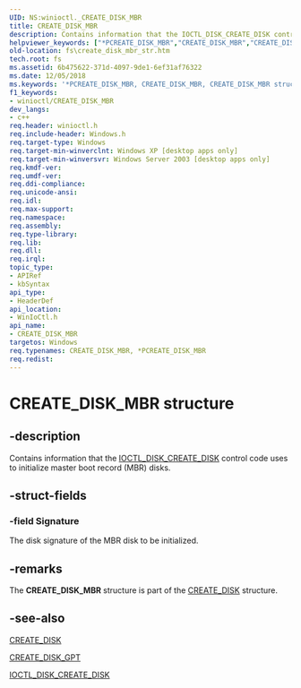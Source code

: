 ```yaml
---
UID: NS:winioctl._CREATE_DISK_MBR
title: CREATE_DISK_MBR
description: Contains information that the IOCTL_DISK_CREATE_DISK control code uses to initialize master boot record (MBR) disks.
helpviewer_keywords: ["*PCREATE_DISK_MBR","CREATE_DISK_MBR","CREATE_DISK_MBR structure [Files]","PCREATE_DISK_MBR","PCREATE_DISK_MBR structure pointer [Files]","_win32_create_disk_mbr_str","base.create_disk_mbr_str","fs.create_disk_mbr_str","winioctl/CREATE_DISK_MBR","winioctl/PCREATE_DISK_MBR"]
old-location: fs\create_disk_mbr_str.htm
tech.root: fs
ms.assetid: 6b475622-371d-4097-9de1-6ef31af76322
ms.date: 12/05/2018
ms.keywords: '*PCREATE_DISK_MBR, CREATE_DISK_MBR, CREATE_DISK_MBR structure [Files], PCREATE_DISK_MBR, PCREATE_DISK_MBR structure pointer [Files], _win32_create_disk_mbr_str, base.create_disk_mbr_str, fs.create_disk_mbr_str, winioctl/CREATE_DISK_MBR, winioctl/PCREATE_DISK_MBR'
f1_keywords:
- winioctl/CREATE_DISK_MBR
dev_langs:
- c++
req.header: winioctl.h
req.include-header: Windows.h
req.target-type: Windows
req.target-min-winverclnt: Windows XP [desktop apps only]
req.target-min-winversvr: Windows Server 2003 [desktop apps only]
req.kmdf-ver: 
req.umdf-ver: 
req.ddi-compliance: 
req.unicode-ansi: 
req.idl: 
req.max-support: 
req.namespace: 
req.assembly: 
req.type-library: 
req.lib: 
req.dll: 
req.irql: 
topic_type:
- APIRef
- kbSyntax
api_type:
- HeaderDef
api_location:
- WinIoCtl.h
api_name:
- CREATE_DISK_MBR
targetos: Windows
req.typenames: CREATE_DISK_MBR, *PCREATE_DISK_MBR
req.redist: 
---
```


# CREATE_DISK_MBR structure


## -description


Contains information that the 
<a href="https://docs.microsoft.com/windows/desktop/api/winioctl/ni-winioctl-ioctl_disk_create_disk">IOCTL_DISK_CREATE_DISK</a> control code uses to initialize master boot record (MBR) disks.


## -struct-fields




### -field Signature

The disk signature of the MBR disk to be initialized.
					


## -remarks



The 
<b>CREATE_DISK_MBR</b> structure is part of the 
<a href="https://docs.microsoft.com/windows/desktop/api/winioctl/ns-winioctl-create_disk">CREATE_DISK</a> structure.




## -see-also




<a href="https://docs.microsoft.com/windows/desktop/api/winioctl/ns-winioctl-create_disk">CREATE_DISK</a>



<a href="https://docs.microsoft.com/windows/desktop/api/winioctl/ns-winioctl-create_disk_gpt">CREATE_DISK_GPT</a>



<a href="https://docs.microsoft.com/windows/desktop/api/winioctl/ni-winioctl-ioctl_disk_create_disk">IOCTL_DISK_CREATE_DISK</a>
 

 

